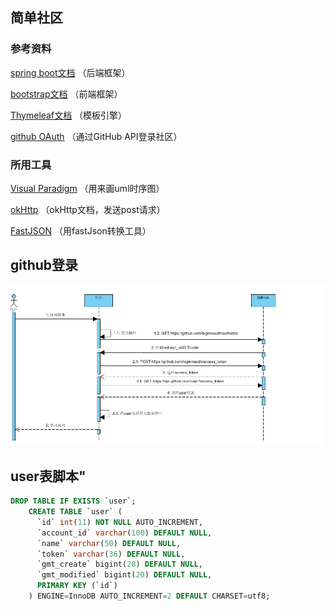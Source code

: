 ## 简单社区

### 参考资料
[spring boot文档](https://zed058.cn/code/dev/Spring%20Boot%20%E5%85%A5%E9%97%A8.html) （后端框架）

[bootstrap文档](https://v3.bootcss.com/getting-started/) （前端框架）

[Thymeleaf文档](https://spring.io/guides/gs/serving-web-content/)  （模板引擎）

[github OAuth](https://developer.github.com/apps/building-oauth-apps/creating-an-oauth-app/) （通过GitHub API登录社区）


### 所用工具
[Visual Paradigm](https://www.visual-paradigm.com/cn/download/) （用来画uml时序图）

[okHttp](https://square.github.io/okhttp/) （okHttp文档，发送post请求）

[FastJSON](https://mvnrepository.com/artifact/com.alibaba/fastjson) （用fastJson转换工具）


## github登录
![githubLogin](images/git登录时序图.jpg)

## user表脚本"
~~~sql
DROP TABLE IF EXISTS `user`;
    CREATE TABLE `user` (
      `id` int(11) NOT NULL AUTO_INCREMENT,
      `account_id` varchar(100) DEFAULT NULL,
      `name` varchar(50) DEFAULT NULL,
      `token` varchar(36) DEFAULT NULL,
      `gmt_create` bigint(20) DEFAULT NULL,
      `gmt_modified` bigint(20) DEFAULT NULL,
      PRIMARY KEY (`id`)
    ) ENGINE=InnoDB AUTO_INCREMENT=2 DEFAULT CHARSET=utf8;
~~~
    


